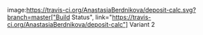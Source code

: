 image:https://travis-ci.org/AnastasiaBerdnikova/deposit-calc.svg?branch=master["Build Status", link="https://travis-ci.org/AnastasiaBerdnikova/deposit-calc"]
Variant 2
